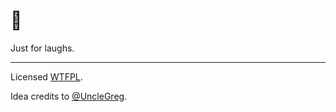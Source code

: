 # 🙉

Just for laughs.

---

Licensed [WTFPL](https://en.wikipedia.org/wiki/WTFPL).

Idea credits to [@UncleGreg](https://github.com/UncleGreg).
